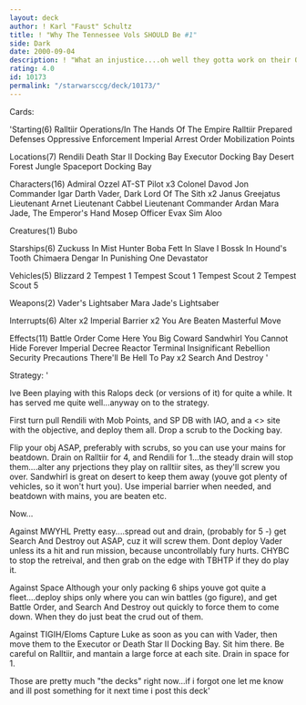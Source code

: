 ```yaml
---
layout: deck
author: ! Karl "Faust" Schultz
title: ! "Why The Tennessee Vols SHOULD Be #1"
side: Dark
date: 2000-09-04
description: ! "What an injustice....oh well they gotta work on their QB situation :-)Anyways here is my ralops ive been playing with for about 4 months."
rating: 4.0
id: 10173
permalink: "/starwarsccg/deck/10173/"
---
```

Cards: 

'Starting(6)
Ralltiir Operations/In The Hands Of The Empire
Ralltiir
Prepared Defenses
Oppressive Enforcement
Imperial Arrest Order
Mobilization Points

Locations(7)
Rendili
Death Star II Docking Bay
Executor Docking Bay
Desert
Forest
Jungle
Spaceport Docking Bay

Characters(16)
Admiral Ozzel
AT-ST Pilot x3
Colonel Davod Jon
Commander Igar
Darth Vader, Dark Lord Of The Sith x2
Janus Greejatus
Lieutenant Arnet
Lieutenant Cabbel
Lieutenant Commander Ardan
Mara Jade, The Emperor's Hand
Mosep
Officer Evax
Sim Aloo

Creatures(1)
Bubo

Starships(6)
Zuckuss In Mist Hunter
Boba Fett In Slave I
Bossk In Hound's Tooth
Chimaera
Dengar In Punishing One
Devastator

Vehicles(5)
Blizzard 2
Tempest 1
Tempest Scout 1
Tempest Scout 2
Tempest Scout 5

Weapons(2)
Vader's Lightsaber
Mara Jade's Lightsaber

Interrupts(6)
Alter x2
Imperial Barrier x2
You Are Beaten
Masterful Move

Effects(11)
Battle Order
Come Here You Big Coward
Sandwhirl
You Cannot Hide Forever
Imperial Decree
Reactor Terminal
Insignificant Rebellion
Security Precautions
There'll Be Hell To Pay x2
Search And Destroy
'

Strategy: '

Ive Been playing with this Ralops deck (or versions of it) for quite a while.  It has served me quite well...anyway on to the strategy.

First turn pull Rendili with Mob Points, and SP DB with IAO, and a <> site with the objective, and deploy them all.  Drop a scrub to the Docking bay.

Flip your obj ASAP, preferably with scrubs, so you can use your mains for beatdown.  Drain on Ralltiir for 4, and Rendili for 1...the steady drain will stop them....alter any prjections they play on ralltiir sites, as they'll screw you over.  Sandwhirl is great on desert to keep them away (youve got plenty of vehicles, so it won't hurt you).  Use imperial barrier when needed, and beatdown with mains, you are beaten etc.

Now...

Against MWYHL
Pretty easy....spread out and drain,  (probably for 5 -) get Search And Destroy out ASAP, cuz it will screw them.  Dont deploy Vader unless its a hit and run mission, because uncontrollably fury hurts.  CHYBC to stop the retreival, and then grab on the edge with TBHTP if they do play it.

Against Space
Although your only packing 6 ships youve got quite a fleet....deploy ships only where you can win battles (go figure), and get Battle Order, and Search And Destroy out quickly to force them to come down.  When they do just beat the crud out of them.

Against TIGIH/Eloms
Capture Luke as soon as you can with Vader, then move them to the Executor or Death Star II Docking Bay.  Sit him there.  Be careful on Ralltiir, and mantain a large force at each site.  Drain in space for 1.

Those are pretty much "the decks" right now...if i forgot one let me know and ill post something for it next time i post this deck'
